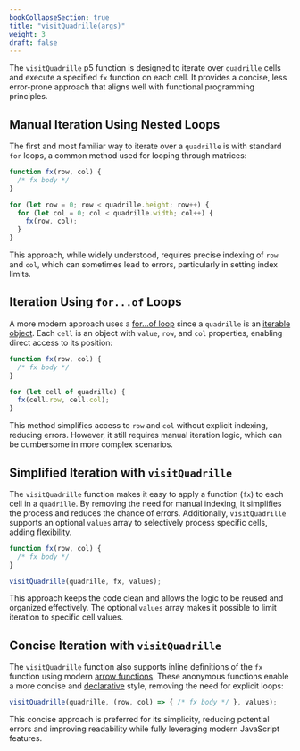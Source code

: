 ```yaml
---
bookCollapseSection: true
title: "visitQuadrille(args)"
weight: 3
draft: false
---
```


The `visitQuadrille` p5 function is designed to iterate over `quadrille` cells and execute a specified `fx` function on each cell. It provides a concise, less error-prone approach that aligns well with functional programming principles.

## Manual Iteration Using Nested Loops

The first and most familiar way to iterate over a `quadrille` is with standard `for` loops, a common method used for looping through matrices:

```js
function fx(row, col) {
  /* fx body */
}

for (let row = 0; row < quadrille.height; row++) {
  for (let col = 0; col < quadrille.width; col++) {
    fx(row, col);
  }
}
```

This approach, while widely understood, requires precise indexing of `row` and `col`, which can sometimes lead to errors, particularly in setting index limits.

## Iteration Using `for...of` Loops

A more modern approach uses a [for...of loop](https://developer.mozilla.org/en-US/docs/Web/JavaScript/Reference/Statements/for...of) since a `quadrille` is an [iterable object](https://developer.mozilla.org/en-US/docs/Web/JavaScript/Reference/Iteration_protocols#the_iterable_protocol). Each `cell` is an object with `value`, `row`, and `col` properties, enabling direct access to its position:

```js
function fx(row, col) {
  /* fx body */
}

for (let cell of quadrille) {
  fx(cell.row, cell.col);
}
```

This method simplifies access to `row` and `col` without explicit indexing, reducing errors. However, it still requires manual iteration logic, which can be cumbersome in more complex scenarios.

## Simplified Iteration with `visitQuadrille`

The `visitQuadrille` function makes it easy to apply a function (`fx`) to each cell in a `quadrille`. By removing the need for manual indexing, it simplifies the process and reduces the chance of errors. Additionally, `visitQuadrille` supports an optional `values` array to selectively process specific cells, adding flexibility.

```js
function fx(row, col) {
  /* fx body */
}

visitQuadrille(quadrille, fx, values);
```

This approach keeps the code clean and allows the logic to be reused and organized effectively. The optional `values` array makes it possible to limit iteration to specific cell values.

## Concise Iteration with `visitQuadrille`

The `visitQuadrille` function also supports inline definitions of the `fx` function using modern [arrow functions](https://www.w3schools.com/js/js_arrow_function.asp). These anonymous functions enable a more concise and [declarative](https://en.wikipedia.org/wiki/Declarative_programming) style, removing the need for explicit loops:

```js
visitQuadrille(quadrille, (row, col) => { /* fx body */ }, values);
```

This concise approach is preferred for its simplicity, reducing potential errors and improving readability while fully leveraging modern JavaScript features.